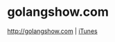 # golangshow.com

http://golangshow.com | [iTunes](https://itunes.apple.com/ru/podcast/podkast-golangshow/id1031101295)
